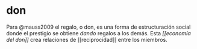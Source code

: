 # don
Para @mauss2009 el regalo, o don, es una forma de estructuración social donde el prestigio se obtiene *dando* regalos a los demás. Esta *[[economía del don]]* crea relaciones de [[reciprocidad]] entre los miembros.
